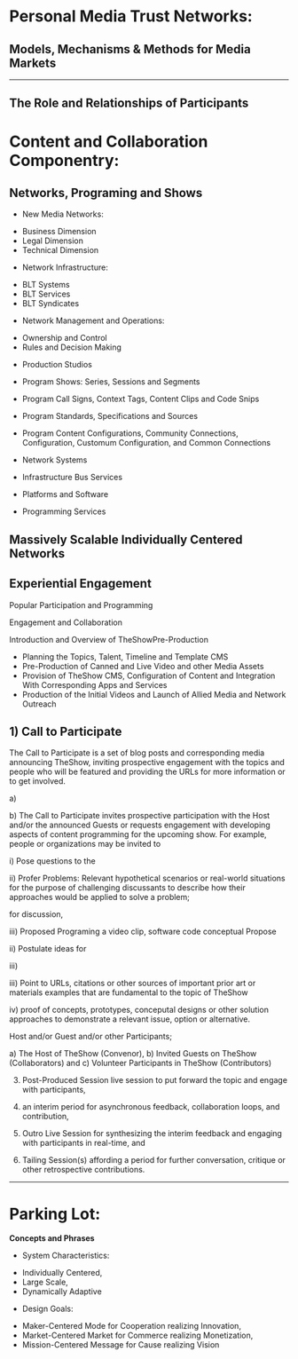 # Personal Media Trust Networks:
## Models, Mechanisms & Methods for Media Markets 
---



## The Role and Relationships of Participants

# Content and Collaboration Componentry: 

## Networks, Programing and Shows

* New Media Networks:   
- Business Dimension   
- Legal Dimension  
- Technical Dimension  

* Network Infrastructure:  
- BLT Systems  
- BLT Services   
- BLT Syndicates  

* Network Management and Operations:
- Ownership and Control
- Rules and Decision Making

* Production Studios

* Program Shows: Series, Sessions and Segments

* Program Call Signs, Context Tags, Content Clips and Code Snips

* Program Standards, Specifications and Sources

* Program Content  Configurations, Community Connections, 
Configuration, Customum Configuration,  and Common Connections

* Network Systems 

* Infrastructure Bus Services 

* Platforms and Software 

* Programming Services 

## Massively Scalable Individually Centered Networks

## Experiential Engagement  




Popular Participation and Programming


Engagement and Collaboration

Introduction and Overview of TheShowPre-Production 

* Planning the Topics, Talent, Timeline and Template CMS  
* Pre-Production of Canned and Live Video and other Media Assets 
* Provision of TheShow CMS, Configuration of Content and Integration With Corresponding Apps and Services 
* Production of the Initial Videos and Launch of Allied Media and Network Outreach 




## 1) Call to Participate

The Call to Participate is a set of blog posts and corresponding media announcing TheShow, inviting prospective engagement with the topics and people who will be featured and providing the URLs for more information or to get involved.  

a) 

b) The Call to Participate invites prospective participation with the Host and/or the announced Guests or requests engagement with developing aspects of content programming for the upcoming show.  For example, people or organizations may be invited to 


i) Pose questions to the 

ii) Profer Problems: Relevant hypothetical scenarios or real-world situations for the purpose of challenging discussants to describe how their approaches would be applied to solve a problem;

for discussion,
  
iii) Proposed Programing a video clip, software code  conceptual
Propose

ii) Postulate ideas for 

iii) 

iii) Point to URLs, citations or other sources of important prior art or materials examples that are fundamental to the topic of TheShow 

iv) proof of concepts, prototypes, conceputal designs or other solution approaches to demonstrate a relevant issue, option or alternative. 

Host and/or Guest and/or other Participants; 

a) The Host of TheShow (Convenor), 
b) Invited Guests on TheShow (Collaborators) and 
c) Volunteer  Participants in TheShow (Contributors) 




3)  Post-Produced Session live session to put forward the topic and engage with participants, 

4) an interim period for asynchronous feedback, collaboration loops, and contribution, 

5) Outro Live Session for synthesizing the interim feedback and engaging with participants in real-time, and 

6) Tailing Session(s) affording a period for further conversation, critique or other retrospective contributions.  



-----
# Parking Lot:

**Concepts and Phrases**


* System Characteristics:  

- Individually Centered,     
- Large Scale,     
- Dynamically Adaptive    

* Design Goals:

- Maker-Centered Mode for Cooperation realizing Innovation,   
- Market-Centered Market for Commerce realizing Monetization,     
- Mission-Centered Message for Cause realizing Vision  


